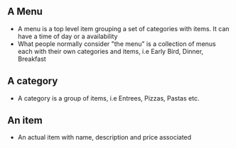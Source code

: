 ## A Menu

- A menu is a top level item grouping a set of categories with items. It can have a time of day or a availability
- What people normally consider "the menu" is a collection of menus each with their own categories and items, 
i.e Early Bird, Dinner, Breakfast

## A category 

- A category is a group of items, i.e Entrees, Pizzas, Pastas etc. 

## An item

- An actual item with name, description and price associated